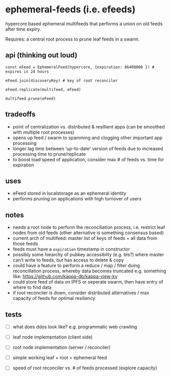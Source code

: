 # ephemeral-feeds (i.e. efeeds)

hypercore based ephemeral multifeeds that performs a union on old feeds after time expiry.

Requires: a central root process to prune leaf feeds in a swarm.

## api (thinking out loud)
```
const eFeed = EphemeralFeed(hypercore, {expiration: 86400000 }) # expires in 24 hours

eFeed.join(discoveryKey) # key of root reconciler

eFeed.replicate(multifeed, eFeed)

multifeed.prune(eFeed)
```
## tradeoffs
- point of centralization vs. distributed & resillient apps (can be smoothed with multiple root processes)
- opens up feed / swarm to spamming and clogging other important app processing
- longer lag time between 'up-to-date' version of feeds due to increased processing time to prune/replicate
- to boost load speed of application, consider max # of feeds vs. time for expiration

## uses
- eFeed stored in localstorage as an ephemeral identity
- performs pruning on applications with high turnover of users

## notes
- needs a root node to perform the reconciliation process, i.e. restrict leaf nodes from old feeds (other alternative is something consensus based)
- current arch of multifeed: master list of keys of feeds + all data from those feeds
- feeds must have a `expiration` timestamp in constructor
- possibly some hiearchy of pubkey accessibilty (e.g. bls?) where master can't write to feeds, but has access to delete & copy
- could have a feature to perform a reduce / map / filter duing reconcillation process, whereby data becomes truncated e.g. something like: https://github.com/kappa-db/kappa-view-kv
- could store feed of data on IPFS or seperate swarm, then have entry of where to find data
- if root reconciler is down, consider distributed alternatives / max capacity of feeds for optimal resiliency

## tests
- [ ] what does ddos look like? e.g. programmatic web crawling
- [ ] leaf node implementation (client side)
- [ ] root node implementation (server / reconciler)
- [ ] simple working leaf + root = ephemeral feed
- [ ] speed of root reconciler vs. # of feeds processed (explore capacity)

